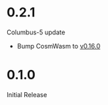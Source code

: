 # 0.2.1
Columbus-5 update 

* Bump CosmWasm to [v0.16.0](https://github.com/CosmWasm/cosmwasm/releases/v0.16.0)

# 0.1.0

Initial Release
